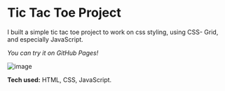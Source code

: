 # Tic Tac Toe Project
I built a simple tic tac toe project to work on css styling, using CSS- Grid, and especially JavaScript. 

*You can try it on GitHub Pages!*

![image](https://user-images.githubusercontent.com/95244629/198887962-0038da2b-8c0e-4ed2-9abc-6a9aa65f792a.png)

**Tech used:** HTML, CSS, JavaScript.


